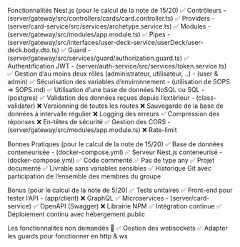 Fonctionnalités Nest.js (pour le calcul de la note de 15/20)
    ✅ Contrôleurs
        - (server/gateway/src/controllers/cards/card.controller.ts)
    ✅ Providers
        - (server/card-service/src/services/archetype.service.ts)
    ✅ Modules
        - (server/gateway/src/modules/app.module.ts)
    ✅ Pipes
        - (server/gateway/src/interfaces/user-deck-service/userDeck/user-deck.body.dto.ts)
    ✅ Guard
        - (server/gateway/src/services/guard/authorization.guard.ts)
    ✅ Authentification JWT
        - (server/auth-service/src/services/token.service.ts)
    ✅ Gestion d’au moins deux rôles (administrateur, utilisateur, ..)
        - (user & admin)
    ✅ Sécurisation des variables d’environnement
        - (utilisation de SOPS => SOPS.md)
    ✅ Utilisation d’une base de données NoSQL ou SQL
        - (postgres)
    ✅ Validation des données reçues depuis l’extérieur
        - (class-validator)
    ❌ Versionning de toutes les routes
    ❌ Sauvegarde de la base de données à intervalle régulier
    ❌ Logging des erreurs
    ✅ Compression des réponses
    ❌ En-têtes de sécurité
    ✅ Gestion des CORS
        - (server/gateway/src/modules/app.module.ts)
    ❌ Rate-limit

Bonnes Pratiques (pour le calcul de la note de 15/20)
    ✅ Base de données conteneurisée
        - (docker-compose.yml)
    ✅ Serveur Nest.js conteneurisé
        - (docker-compose.yml)
    ✅ Code commenté
    ✅ Pas de type any
    ✅ Projet documenté
    ✅ Livrable sans variables sensibles
    ✅ Historique Git avec participation de l’ensemble des membres du groupe

Bonus (pour le calcul de la note de 5/20)
    ✅ Tests unitaires
    ✅ Front-end pour tester l’API
        - (app/client)
    ❌ GraphQL
    ✅ Microservices
        - (server/card-service)
    ✅ OpenAPI (Swagger)
    ❌ Librairie NPM
    ✅ Intégration continue
    ✅ Déploiement continu avec hébergement public

Les fonctionnalités non demandés 🙂
    ✅ Gestion des websockets
    ✅ Adapter les guards pour fonctionner en http & ws